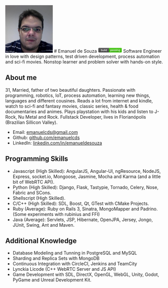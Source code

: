 <img src="avatar.jpg" style="width: 150px;" />
# Emanuel de Souza <img src="build_passing.png" style="width: 15%" />
Software Engineer in love with design patterns, test driven development, process automation and sci-fi movies. Nonstop learner and problem solver with hands-on style.

## About me
31, Married, father of two beautiful daughters. Passionate with programming, robotics, IoT, process automation, learning new things, languages and different cousines. Reads a lot from internet and kindle, watch to sci-fi and fantasy movies, classic series, health & food documentaries and animes. Plays playstation with his kids and listen to J-Rock, Nu Metal and Rock.
Fullstack Developer, lives in Florianópolis (Brazilian Sillicon Valley).

* Email: [emanuelcds@gmail.com](mailto:emanuelcds@gmail.com)
* Github: [github.com/emanuelcds](http://github.com/emanuelcds)
* LinkedIn: [linkedin.com/in/emanueldesouza](https://www.linkedin.com/in/emanueldesouza)

## Programming Skills
* Javascript (High Skilled): AngularJS, Angular-UI, ngResource, NodeJS, Express, socket.io, Mongoose, Jasmine, Mocha and Karma (and a little bit of WebRTC API).
* Python (High Skilled): Django, Flask, Tastypie, Tornado, Celery, Nose, Fabric and SCons.
* Shellscript (High Skilled).
* C/C++ (High Skilled): SDL, Boost, Qt, GTest with CMake Projects.
* Ruby (Average): Ruby on Rails 3, Sinatra, MongoMapper and Padrino. (Some experiments with rubinius and FFI)
* Java (Average): Servlets, JSP, Hibernate, OpenJPA, Jersey, Jongo, JUnit, Swing, Ant and Maven.

## Additional Knowledge
* Database Modeling and Tunning in PostgreSQL and MySQL
* Sharding and Replica Sets with MongoDB
* Continuous Integration with CircleCI, Jenkins and TeamCity
* Lynckia Licode (C++ WebRTC Server and JS API)
* Game Development with SDL, DirectX, OpenGL, WebGL, Unity, Godot, PyGame and Unreal Development Kit.

